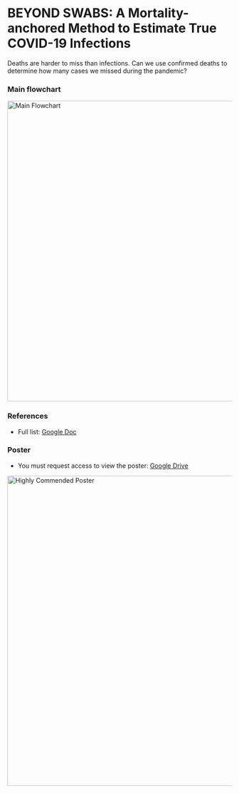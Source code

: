 # BEYOND SWABS: A Mortality-anchored Method to Estimate True COVID-19 Infections

Deaths are harder to miss than infections. Can we use confirmed deaths to determine how many cases we missed during the pandemic?

### Main flowchart
<img width="1802" height="674" alt="Main Flowchart" src="https://github.com/user-attachments/assets/b7258719-fd91-4b51-8d42-b04b25ef9e99" />

### References
- Full list: <a href="https://docs.google.com/document/d/16OSf1nbo-4-U9MysgSRBKBPdP1VvwE8xjwVBq0LVYZ0/edit?usp=sharing">Google Doc</a>

### Poster
- You must request access to view the poster: <a href="https://drive.google.com/file/d/146-WjLFF532OaxkafcxJWBLqHRuQTxW6/view?usp=sharing">Google Drive</a>

<img width="761" height="696" alt="Highly Commended Poster" src="https://github.com/user-attachments/assets/0572a612-83df-4f9f-af4e-e87d91869034" />
